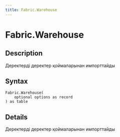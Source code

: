 ```yaml
---
title: Fabric.Warehouse
---
```


# Fabric.Warehouse


## Description

Деректерді деректер қоймаларынан импорттайды


## Syntax

```powerquery
Fabric.Warehouse(
    optional options as record
) as table
```


## Details

Деректерді деректер қоймаларынан импорттайды


